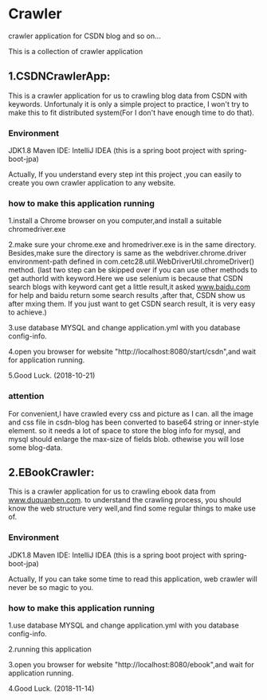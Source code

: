 # Crawler
crawler application for CSDN blog and so on...

This is a collection of crawler application 

## 1.CSDNCrawlerApp:
 This is a crawler application for us to crawling blog data from CSDN with keywords.
 Unfortunaly it is only a simple project to practice, I won't try to make this to fit distributed system(For I don't have enough time to do that).
### Environment
  JDK1.8 
  Maven 
  IDE: IntelliJ IDEA
  (this is a spring boot project with spring-boot-jpa)

Actually, If you understand every step int this project ,you can easily to create you own crawler application to any website.
### how to make this application running
  1.install a Chrome browser on you computer,and install a suitable chromedriver.exe
  
  2.make sure your chrome.exe and hromedriver.exe is in the same directory. Besides,make sure the directory is same as 
  the webdriver.chrome.driver environment-path defined in com.cetc28.util.WebDriverUtil.chromeDriver() method.
  (last two step can be skipped over if you can use other methods to get authorId with keyword.Here we use selenium is because that CSDN search
  blogs with keyword cant get a little result,it asked www.baidu.com for help and baidu return some search results ,after that, CSDN show us after mxing them. If you just want to get CSDN search result, it is very easy to achieve.)
  
  3.use database MYSQL and change application.yml with you database config-info.
  
  4.open you browser for website "http://localhost:8080/start/csdn",and wait for application running.
  
  5.Good Luck.  (2018-10-21)
  
  ### attention
  For convenient,I have crawled every css and picture as I can. all the image and css file in csdn-blog has been converted to base64 string or inner-style element. so it needs a lot of space to store the blog info for mysql, and mysql should enlarge the max-size of fields blob. othewise you will lose some blog-data.
  
  ## 2.EBookCrawler:

This is a crawler application for us to crawling ebook data from www.duquanben.com. to understand the crawling process, you should know the web structure very well,and find some regular things to make use of.

### Environment
  JDK1.8 
  Maven 
  IDE: IntelliJ IDEA
  (this is a spring boot project with spring-boot-jpa)

Actually, If you can take some time to read this application, web crawler will never be so magic to you.
### how to make this application running 
  1.use database MYSQL and change application.yml with you database config-info.
  
  2.running this application 
   
  3.open you browser for website "http://localhost:8080/ebook",and wait for application running.
  
  4.Good Luck.  (2018-11-14)

